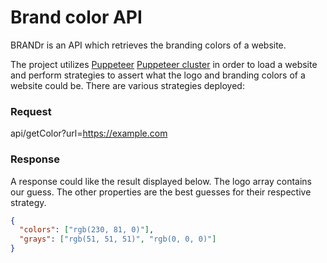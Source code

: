 # Brand color API

BRANDr is an API which retrieves the branding colors of a website.

The project utilizes [Puppeteer](https://github.com/GoogleChrome/puppeteer) [Puppeteer cluster](https://github.com/thomasdondorf/puppeteer-cluster) in order to load a website and perform strategies to assert what the logo and branding colors of a website could be. There are various strategies deployed:


### Request

api/getColor?url=https://example.com

### Response

A response could like the result displayed below. The logo array contains our guess. The other properties are the best guesses for their respective strategy.

```json
{
  "colors": ["rgb(230, 81, 0)"],
  "grays": ["rgb(51, 51, 51)", "rgb(0, 0, 0)"]
}
```
